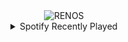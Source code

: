 <div align="center">
<picture>
    <source media="(prefers-color-scheme: dark)" srcset="https://i.ibb.co/FbmLhn1/output-gif.gif">
    <source media="(prefers-color-scheme: light)" srcset="https://i.ibb.co/FbmLhn1/output-gif.gif">
    <img alt="RENOS" src="https://i.ibb.co/FbmLhn1/output-gif.gif">
</picture>
<details>
<summary>Spotify Recently Played</summary>
<img src="https://spotify-recently-played-readme.vercel.app/api?user=31d6d6zerc5ct6kck32na2ozsqf4&unique=1&width=400" alt="Spotify" />
</details>
</div>

<!-- Image deletion URL: https://ibb.co/3y49Tkb/bcbb5e8466a6186bdff8f4c7eeb772b0 -->